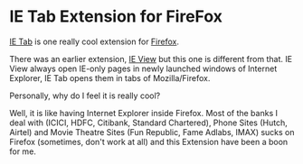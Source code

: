 # IE Tab Extension for FireFox

[IE Tab](http://ietab.mozdev.org/) is one really cool extension for [Firefox](http://www.mozilla.com/firefox/).

There was an earlier extension, [IE View](http://ieview.mozdev.org/) but this one is different from that. IE View always open IE-only pages in newly launched windows of Internet Explorer, IE Tab opens them in tabs of Mozilla/Firefox.

Personally, why do I feel it is really cool?

Well, it is like having Internet Explorer inside Firefox. Most of the banks I deal with (ICICI, HDFC, Citibank, Standard Chartered), Phone Sites (Hutch, Airtel) and Movie Theatre Sites (Fun Republic, Fame Adlabs, IMAX) sucks on Firefox (sometimes, don't work at all) and this Extension have been a boon for me.
